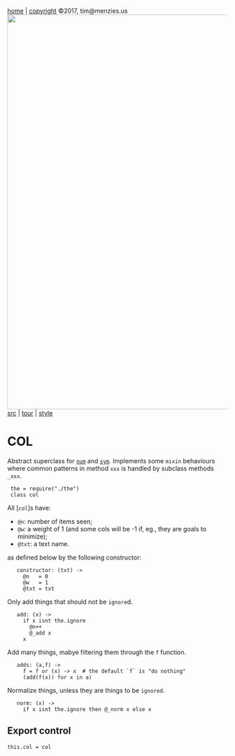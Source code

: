 [home](http://tiny.cc/koff) |
[copyright](https://github.com/koffee/script/blob/master/LICENSE.md) &copy;2017, tim&commat;menzies.us<br>
[<img width=900 src=https://raw.githubusercontent.com/koffee/script/master/img/head.jpg>](http://tiny.cc/koffee)<br>
[src](https://github.com/koffee/script/tree/master/lib) |
[tour](https://github.com/koffee/script/blob/master/docs/TOUR.md) |
[style](https://github.com/koffee/script/blob/master/docs/STYLE.md) 

# COL

Abstract superclass for [`num`](num.coffee.md) and [`sym`](sym.coffee.md).
Implements some `mixin` behaviours where common patterns in 
method `xxx` is handled by subclass methods `_xxx`.

     the = require("./the")
     class col

All [`col`]s have:

- `@n`: number of items seen;   
- `@w`: a weight of 1 (and some cols will be -1 if, eg., they are goals to minimize);
- `@txt`: a text name.

as defined below by the following constructor:

       constructor: (txt) ->
         @n   = 0
         @w   = 1
         @txt = txt

Only add things that should not be `ignore`d.

       add: (x) ->
         if x isnt the.ignore 
           @n++
           @_add x
         x

Add many things, mabye filtering them through the `f` function.

       adds: (a,f) ->
         f = f or (x) -> x  # the default `f` is "do nothing" 
         (add(f(x)) for x in a)

Normalize things, unless they are things to be `ignored`.

       norm: (x) ->
         if x isnt the.ignore then @_norm x else x

## Export control

    this.col = col


